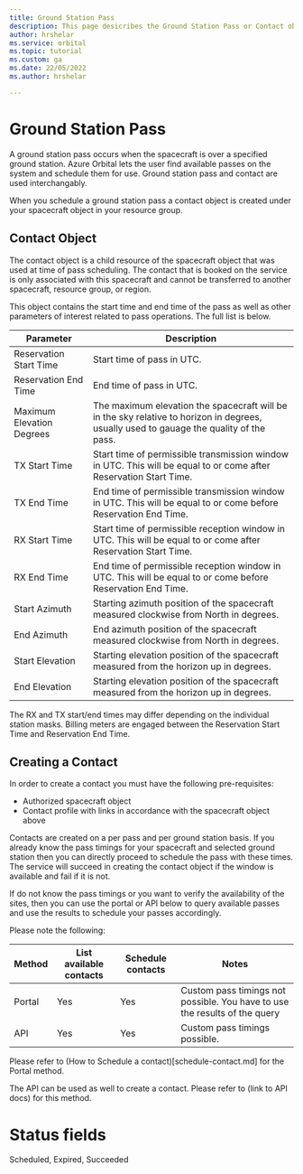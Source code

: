 ```yaml
---
title: Ground Station Pass 
description: This page desicribes the Ground Station Pass or Contact object
author: hrshelar
ms.service: orbital
ms.topic: tutorial
ms.custom: ga
ms.date: 22/05/2022
ms.author: hrshelar

---
```


# Ground Station Pass

A ground station pass occurs when the spacecraft is over a specified ground station. Azure Orbital lets the user find available passes on the system and schedule them for use. Ground station pass and contact are used interchangably.

When you schedule a ground station pass a contact object is created under your spacecraft object in your resource group.

## Contact Object

The contact object is a child resource of the spacecraft object that was used at time of pass scheduling. The contact that is booked on the service is only associated with this spacecraft and cannot be transferred to another spacecraft, resource group, or region.

This object contains the start time and end time of the pass as well as other parameters of interest related to pass operations. The full list is below.

| Parameter                 | Description                                                                                                                             |
|---------------------------|-----------------------------------------------------------------------------------------------------------------------------------------|
| Reservation Start Time    | Start time of pass in UTC.                                                                                                              |
| Reservation End Time      | End time of pass in UTC.                                                                                                                |
| Maximum Elevation Degrees | The maximum elevation the spacecraft will be in the sky relative to horizon in degrees, usually used to gauage the quality of the pass. |
| TX Start Time             | Start time of permissible transmission window in UTC. This will be equal to or come after Reservation Start Time.                       |
| TX End Time               | End time of permissible transmission window in UTC. This will be equal to or come before Reservation End Time.                          |
| RX Start Time             | Start time of permissible reception window in UTC. This will be equal to or come after Reservation Start Time.                          |
| RX End Time               | End time of permissible reception window in UTC. This will be equal to or come before Reservation End Time.                             |
| Start Azimuth             | Starting azimuth position of the spacecraft measured clockwise from North in degrees.                                                   |
| End Azimuth               | End azimuth position of the spacecraft measured clockwise from North in degrees.                                                        |
| Start Elevation           | Starting elevation position of the spacecraft measured from the horizon up in degrees.                                                  |
| End Elevation             | Starting elevation position of the spacecraft measured from the horizon up in degrees.                                                  |

The RX and TX start/end times may differ depending on the individual station masks. Billing meters are engaged between the Reservation Start Time and Reservation End Time.

## Creating a Contact

In order to create a contact you must have the following pre-requisites:

* Authorized spacecraft object
* Contact profile with links in accordance with the spacecraft object above

Contacts are created on a per pass and per ground station basis. If you already know the pass timings for your spacecraft and selected ground station then you can directly proceed to schedule the pass with these times. The service will succeed in creating the contact object if the window is available and fail if it is not. 

If do not know the pass timings or you want to verify the availability of the sites, then you can use the portal or API below to query available passes and use the results to schedule your passes accordingly.

Please note the following:

| Method | List available contacts | Schedule contacts | Notes |
|-|-|-|-|
|Portal| Yes | Yes | Custom pass timings not possible. You have to use the results of the query|
|API | Yes | Yes| Custom pass timings possible. |

Please refer to (How to Schedule a contact)[schedule-contact.md] for the Portal method.

The API can be used as well to create a contact. Please refer to (link to API docs) for this method.

# Status fields

Scheduled, Expired, Succeeded
